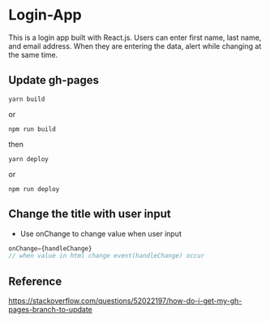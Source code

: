 # Login-App

This is a login app built with React.js. Users can enter first name, last name, and email address. When they are entering the data, alert while changing at the same time.

## Update gh-pages
```
yarn build
```
or

```
npm run build
```

then

```
yarn deploy
```
or
```
npm run deploy
```

## Change the title with user input
- Use onChange to change value when user input
```react.js
onChange={handleChange}
// when value in html change event(handleChange) occur
```

## Reference
https://stackoverflow.com/questions/52022197/how-do-i-get-my-gh-pages-branch-to-update
